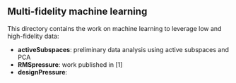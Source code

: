 ## Multi-fidelity machine learning
This directory contains the work on machine learning to leverage low and high-fidelity data:
  - **activeSubspaces**: preliminary data analysis using active subspaces and PCA
  - **RMSpressure**: work published in [1]
  - **designPressure**:
